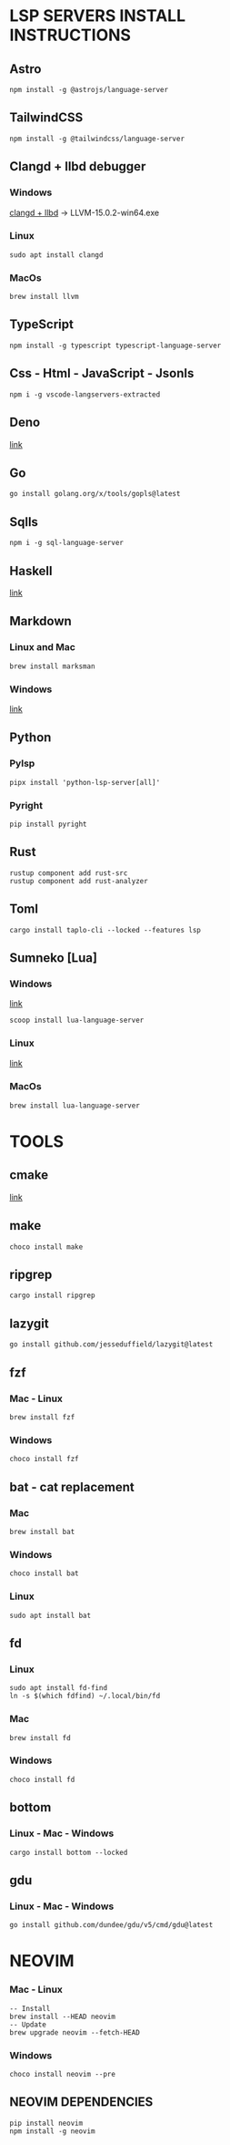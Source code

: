 # LSP SERVERS INSTALL INSTRUCTIONS

## Astro
~~~
npm install -g @astrojs/language-server
~~~

## TailwindCSS
~~~
npm install -g @tailwindcss/language-server
~~~

## Clangd + llbd debugger

### Windows
[clangd + llbd](https://github.com/llvm/llvm-project/releases/tag/llvmorg-15.0.2) -> LLVM-15.0.2-win64.exe

### Linux
~~~
sudo apt install clangd
~~~

### MacOs
~~~
brew install llvm
~~~


## TypeScript
~~~
npm install -g typescript typescript-language-server
~~~

## Css - Html - JavaScript - Jsonls
~~~
npm i -g vscode-langservers-extracted
~~~

## Deno
[link](https://deno.land/#installation)


## Go
~~~
go install golang.org/x/tools/gopls@latest
~~~

## Sqlls
~~~
npm i -g sql-language-server
~~~


## Haskell
[link](https://github.com/haskell/haskell-language-server)


## Markdown

### Linux and Mac
~~~
brew install marksman
~~~

### Windows
[link](https://github.com/artempyanykh/marksman/releases)


## Python

### Pylsp
~~~
pipx install 'python-lsp-server[all]'
~~~

### Pyright
~~~
pip install pyright
~~~

## Rust
~~~
rustup component add rust-src
rustup component add rust-analyzer
~~~

## Toml
~~~
cargo install taplo-cli --locked --features lsp
~~~

## Sumneko [Lua]

### Windows
[link](https://github.com/sumneko/lua-language-server/releases)
~~~
scoop install lua-language-server
~~~

### Linux
[link](https://github.com/sumneko/lua-language-server/releases)

### MacOs
~~~
brew install lua-language-server
~~~


# TOOLS

## cmake
[link](https://cmake.org/download/)

## make
~~~
choco install make
~~~

## ripgrep
~~~
cargo install ripgrep
~~~

## lazygit
~~~
go install github.com/jesseduffield/lazygit@latest
~~~

## fzf

### Mac - Linux
~~~
brew install fzf
~~~

### Windows
~~~
choco install fzf
~~~

## bat - cat replacement

### Mac
~~~
brew install bat
~~~

### Windows
~~~
choco install bat
~~~

### Linux
~~~
sudo apt install bat
~~~

## fd

### Linux
~~~
sudo apt install fd-find
ln -s $(which fdfind) ~/.local/bin/fd
~~~

### Mac
~~~
brew install fd
~~~

### Windows
~~~
choco install fd
~~~

## bottom

### Linux - Mac - Windows
~~~
cargo install bottom --locked
~~~

## gdu

### Linux - Mac - Windows
~~~
go install github.com/dundee/gdu/v5/cmd/gdu@latest
~~~

# NEOVIM

### Mac - Linux
~~~
-- Install
brew install --HEAD neovim
-- Update
brew upgrade neovim --fetch-HEAD
~~~
### Windows
~~~
choco install neovim --pre
~~~

## NEOVIM DEPENDENCIES
~~~
pip install neovim
npm install -g neovim
~~~
